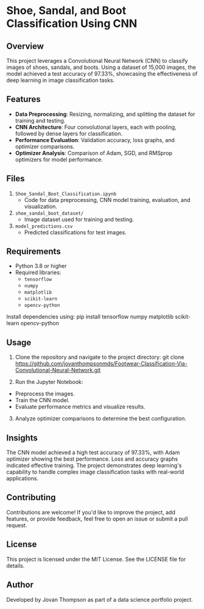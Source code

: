 # Shoe, Sandal, and Boot Classification Using CNN  

## Overview  
This project leverages a Convolutional Neural Network (CNN) to classify images of shoes, sandals, and boots. Using a dataset of 15,000 images, the model achieved a test accuracy of 97.33%, showcasing the effectiveness of deep learning in image classification tasks.  

## Features  
- **Data Preprocessing**: Resizing, normalizing, and splitting the dataset for training and testing.  
- **CNN Architecture**: Four convolutional layers, each with pooling, followed by dense layers for classification.  
- **Performance Evaluation**: Validation accuracy, loss graphs, and optimizer comparisons.  
- **Optimizer Analysis**: Comparison of Adam, SGD, and RMSprop optimizers for model performance.  

## Files  
1. `Shoe_Sandal_Boot_Classification.ipynb`  
   - Code for data preprocessing, CNN model training, evaluation, and visualization.  
2. `shoe_sandal_boot_dataset/`  
   - Image dataset used for training and testing.  
3. `model_predictions.csv`  
   - Predicted classifications for test images.  

## Requirements  
- Python 3.8 or higher  
- Required libraries:  
  - `tensorflow`  
  - `numpy`  
  - `matplotlib`  
  - `scikit-learn`  
  - `opencv-python`  

Install dependencies using: 
pip install tensorflow numpy matplotlib scikit-learn opencv-python  
  
  

## Usage
1. Clone the repository and navigate to the project directory:
git clone https://github.com/jovanthompsonmds/Footwear-Classification-Via-Convolutional-Neural-Network.git

2. Run the Jupyter Notebook:
- Preprocess the images.
- Train the CNN model.
- Evaluate performance metrics and visualize results.

3. Analyze optimizer comparisons to determine the best configuration.

## Insights
The CNN model achieved a high test accuracy of 97.33%, with Adam optimizer showing the best performance. Loss and accuracy graphs indicated effective training. The project demonstrates deep learning's capability to handle complex image classification tasks with real-world applications.

## Contributing
Contributions are welcome! If you'd like to improve the project, add features, or provide feedback, feel free to open an issue or submit a pull request.

## License
This project is licensed under the MIT License. See the LICENSE file for details.

## Author
Developed by Jovan Thompson as part of a data science portfolio project.
